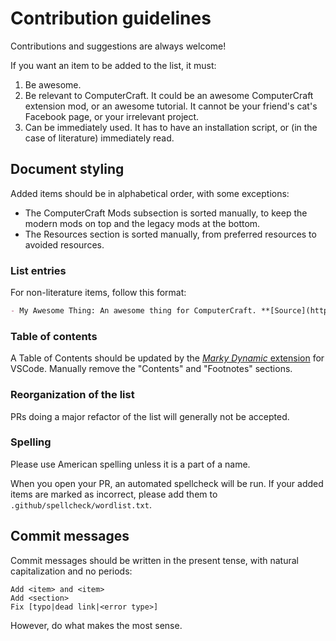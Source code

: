 # Contribution guidelines

Contributions and suggestions are always welcome!

If you want an item to be added to the list, it must:

1. Be awesome.
2. Be relevant to ComputerCraft. It could be an awesome ComputerCraft extension mod, or an awesome tutorial. It cannot be your friend's cat's Facebook page, or your irrelevant project.
3. Can be immediately used. It has to have an installation script, or (in the case of literature) immediately read.

## Document styling

Added items should be in alphabetical order, with some exceptions:
- The ComputerCraft Mods subsection is sorted manually, to keep the modern mods on top and the legacy mods at the bottom.
- The Resources section is sorted manually, from preferred resources to avoided resources.

### List entries

For non-literature items, follow this format:

```md
- My Awesome Thing: An awesome thing for ComputerCraft. **[Source](https://github.com/tomodachi94/awesome-computercraft) - [Docs](https://example.com)**
```

### Table of contents

A Table of Contents should be updated by the [*Marky Dynamic* extension](https://marketplace.visualstudio.com/items?itemName=robole.marky-dynamic) for VSCode. Manually remove the "Contents" and "Footnotes" sections.

### Reorganization of the list

PRs doing a major refactor of the list will generally not be accepted.

### Spelling

Please use American spelling unless it is a part of a name.

When you open your PR, an automated spellcheck will be run. If your added items are marked as incorrect, please add them to `.github/spellcheck/wordlist.txt`.

## Commit messages

Commit messages should be written in the present tense, with natural capitalization and no periods:

```
Add <item> and <item>
Add <section>
Fix [typo|dead link|<error type>]
```

However, do what makes the most sense.
